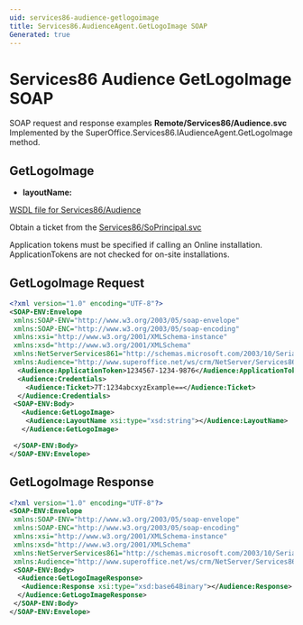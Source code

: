```yaml
---
uid: services86-audience-getlogoimage
title: Services86.AudienceAgent.GetLogoImage SOAP
Generated: true
---
```


# Services86 Audience GetLogoImage SOAP

SOAP request and response examples **Remote/Services86/Audience.svc**
Implemented by the <see cref="M:SuperOffice.Services86.IAudienceAgent.GetLogoImage">SuperOffice.Services86.IAudienceAgent.GetLogoImage</see> method.

## GetLogoImage



* **layoutName:** 



[WSDL file for Services86/Audience](../Services86-Audience.md)

Obtain a ticket from the [Services86/SoPrincipal.svc](../SoPrincipal/SoPrincipal.md)

Application tokens must be specified if calling an Online installation. ApplicationTokens are not checked for on-site installations.

## GetLogoImage Request

```xml
<?xml version="1.0" encoding="UTF-8"?>
<SOAP-ENV:Envelope
 xmlns:SOAP-ENV="http://www.w3.org/2003/05/soap-envelope"
 xmlns:SOAP-ENC="http://www.w3.org/2003/05/soap-encoding"
 xmlns:xsi="http://www.w3.org/2001/XMLSchema-instance"
 xmlns:xsd="http://www.w3.org/2001/XMLSchema"
 xmlns:NetServerServices861="http://schemas.microsoft.com/2003/10/Serialization/"
 xmlns:Audience="http://www.superoffice.net/ws/crm/NetServer/Services86">
  <Audience:ApplicationToken>1234567-1234-9876</Audience:ApplicationToken>
  <Audience:Credentials>
    <Audience:Ticket>7T:1234abcxyzExample==</Audience:Ticket>
  </Audience:Credentials>
 <SOAP-ENV:Body>
   <Audience:GetLogoImage>
    <Audience:LayoutName xsi:type="xsd:string"></Audience:LayoutName>
   </Audience:GetLogoImage>

 </SOAP-ENV:Body>
</SOAP-ENV:Envelope>

```


## GetLogoImage Response

```xml
<?xml version="1.0" encoding="UTF-8"?>
<SOAP-ENV:Envelope
 xmlns:SOAP-ENV="http://www.w3.org/2003/05/soap-envelope"
 xmlns:SOAP-ENC="http://www.w3.org/2003/05/soap-encoding"
 xmlns:xsi="http://www.w3.org/2001/XMLSchema-instance"
 xmlns:xsd="http://www.w3.org/2001/XMLSchema"
 xmlns:NetServerServices861="http://schemas.microsoft.com/2003/10/Serialization/"
 xmlns:Audience="http://www.superoffice.net/ws/crm/NetServer/Services86">
 <SOAP-ENV:Body>
  <Audience:GetLogoImageResponse>
   <Audience:Response xsi:type="xsd:base64Binary"></Audience:Response>
  </Audience:GetLogoImageResponse>
 </SOAP-ENV:Body>
</SOAP-ENV:Envelope>

```

